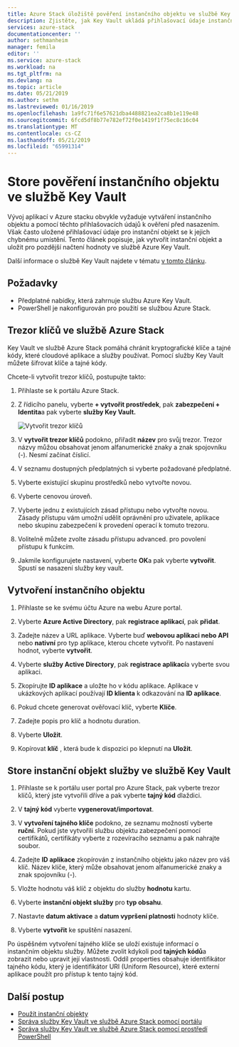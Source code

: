 ```yaml
---
title: Azure Stack úložiště pověření instančního objektu ve službě Key Vault | Dokumentace Microsoftu
description: Zjistěte, jak Key Vault ukládá přihlašovací údaje instančního objektu služby ve službě Azure Stack
services: azure-stack
documentationcenter: ''
author: sethmanheim
manager: femila
editor: ''
ms.service: azure-stack
ms.workload: na
ms.tgt_pltfrm: na
ms.devlang: na
ms.topic: article
ms.date: 05/21/2019
ms.author: sethm
ms.lastreviewed: 01/16/2019
ms.openlocfilehash: 1a9fc71f6e57621dba4488821ea2ca8b1e119e48
ms.sourcegitcommit: 6fcd5df8b77e782ef72f0e1419f1f75ec8c16c04
ms.translationtype: MT
ms.contentlocale: cs-CZ
ms.lasthandoff: 05/21/2019
ms.locfileid: "65991314"
---
```

# <a name="store-service-principal-credentials-in-key-vault"></a>Store pověření instančního objektu ve službě Key Vault

Vývoj aplikací v Azure stacku obvykle vyžaduje vytváření instančního objektu a pomocí těchto přihlašovacích údajů k ověření před nasazením. Však často uložené přihlašovací údaje pro instanční objekt se k jejich chybnému umístění. Tento článek popisuje, jak vytvořit instanční objekt a uložit pro pozdější načtení hodnoty ve službě Azure Key Vault.

Další informace o službě Key Vault najdete v tématu [v tomto článku](azure-stack-key-vault-intro.md).

## <a name="prerequisites"></a>Požadavky

- Předplatné nabídky, která zahrnuje službu Azure Key Vault.
- PowerShell je nakonfigurován pro použití se službou Azure Stack.

## <a name="key-vault-in-azure-stack"></a>Trezor klíčů ve službě Azure Stack

Key Vault ve službě Azure Stack pomáhá chránit kryptografické klíče a tajné kódy, které cloudové aplikace a služby používat. Pomocí služby Key Vault můžete šifrovat klíče a tajné kódy.

Chcete-li vytvořit trezor klíčů, postupujte takto:

1. Přihlaste se k portálu Azure Stack.

2. Z řídicího panelu, vyberte **+ vytvořit prostředek**, pak **zabezpečení + Identita**a pak vyberte **služby Key Vault.**

   ![Vytvořit trezor klíčů](media/azure-stack-key-vault-store-credentials/create-key-vault.png)

3. V **vytvořit trezor klíčů** podokno, přiřadit **název** pro svůj trezor. Trezor názvy můžou obsahovat jenom alfanumerické znaky a znak spojovníku (-). Nesmí začínat číslicí.

4. V seznamu dostupných předplatných si vyberte požadované předplatné.

5. Vyberte existující skupinu prostředků nebo vytvořte novou.

6. Vyberte cenovou úroveň.

7. Vyberte jednu z existujících zásad přístupu nebo vytvořte novou. Zásady přístupu vám umožní udělit oprávnění pro uživatele, aplikace nebo skupinu zabezpečení k provedení operací k tomuto trezoru.

8. Volitelně můžete zvolte zásadu přístupu advanced. pro povolení přístupu k funkcím.

9. Jakmile konfigurujete nastavení, vyberte **OK**a pak vyberte **vytvořit**. Spustí se nasazení služby key vault.

## <a name="create-a-service-principal"></a>Vytvoření instančního objektu

1. Přihlaste se ke svému účtu Azure na webu Azure portal.

2. Vyberte **Azure Active Directory**, pak **registrace aplikací**, pak **přidat**.

3. Zadejte název a URL aplikace. Vyberte buď **webovou aplikaci nebo API** nebo **nativní** pro typ aplikace, kterou chcete vytvořit. Po nastavení hodnot, vyberte **vytvořit**.

4. Vyberte **služby Active Directory**, pak **registrace aplikací**a vyberte svou aplikaci.

5. Zkopírujte **ID aplikace** a uložte ho v kódu aplikace. Aplikace v ukázkových aplikací používají **ID klienta** k odkazování na **ID aplikace**.

6. Pokud chcete generovat ověřovací klíč, vyberte **Klíče**.

7. Zadejte popis pro klíč a hodnotu duration.

8. Vyberte **Uložit**.

9. Kopírovat **klíč** , která bude k dispozici po klepnutí na **Uložit**.

## <a name="store-the-service-principal-inside-key-vault"></a>Store instanční objekt služby ve službě Key Vault

1. Přihlaste se k portálu user portal pro Azure Stack, pak vyberte trezor klíčů, který jste vytvořili dříve a pak vyberte **tajný kód** dlaždici.

2. V **tajný kód** vyberte **vygenerovat/importovat**.

3. V **vytvoření tajného klíče** podokno, ze seznamu možností vyberte **ruční**. Pokud jste vytvořili službu objektu zabezpečení pomocí certifikátů, certifikáty vyberte z rozevíracího seznamu a pak nahrajte soubor.

4. Zadejte **ID aplikace** zkopírován z instančního objektu jako název pro váš klíč. Název klíče, který může obsahovat jenom alfanumerické znaky a znak spojovníku (-).

5. Vložte hodnotu váš klíč z objektu do služby **hodnotu** kartu.

6. Vyberte **instanční objekt služby** pro **typ obsahu**.

7. Nastavte **datum aktivace** a **datum vypršení platnosti** hodnoty klíče.

8. Vyberte **vytvořit** ke spuštění nasazení.

Po úspěšném vytvoření tajného klíče se uloží existuje informací o instančním objektu služby. Můžete zvolit kdykoli pod **tajných kódů**a zobrazit nebo upravit její vlastnosti. Oddíl properties obsahuje identifikátor tajného kódu, který je identifikátor URI (Uniform Resource), které externí aplikace použít pro přístup k tento tajný kód.

## <a name="next-steps"></a>Další postup

- [Použít instanční objekty](azure-stack-create-service-principals.md)
- [Správa služby Key Vault ve službě Azure Stack pomocí portálu](azure-stack-key-vault-manage-portal.md)  
- [Správa služby Key Vault ve službě Azure Stack pomocí prostředí PowerShell](azure-stack-key-vault-manage-powershell.md)